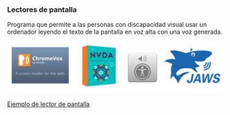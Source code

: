 ### Lectores de pantalla

Programa que  permite a las personas con discapacidad visual usar un ordenador leyendo el texto de la pantalla en voz alta con una voz generada. 

![Lectores de pantalla](media/screen_readers.png) <!-- .element: style="height: 250px;" --> 


[Ejemplo de lector de pantalla](http://udacity.github.io/ud891/lesson3-semantics-built-in/02-chromevox-lite/)

